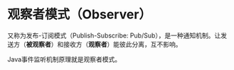 # 观察者模式（Observer）

又称为发布-订阅模式（Publish-Subscribe: Pub/Sub），是一种通知机制。让发送方（**被观察者**）和接收方（**观察者**）能彼此分离，互不影响。

Java事件监听机制原理就是观察者模式。
